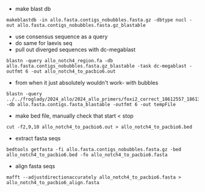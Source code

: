- make blast db
```{bash}
makeblastdb -in allo.fasta.contigs_nobubbles.fasta.gz -dbtype nucl -out allo.fasta.contigs_nobubbles.fasta.gz_blastable
```

- use consensus sequence as a query
- do same for laevis seq
- pull out diverged sequences with dc-megablast
```
blastn -query allo_notch4_region.fa -db allo.fasta.contigs_nobubbles.fasta.gz_blastable -task dc-megablast -outfmt 6 -out allo_notch4_to_pacbio6.out
```


- from when it just absolutely wouldn't work- with bubbles
```
blastn -query ../../froglady/2024_allo/2024_allo_primers/foxi2_correct_18612557_18613557.fa -db allo.fasta.contigs.fasta_blastable -outfmt 6 -out tempFile
```


- make bed file, manually check that start < stop
```
cut -f2,9,10 allo_notch4_to_pacbio6.out > allo_notch4_to_pacbio6.bed
```

- extract fasta seqs
```
bedtools getfasta -fi allo.fasta.contigs_nobubbles.fasta.gz -bed allo_notch4_to_pacbio6.bed -fo allo_notch4_to_pacbio6.fasta
```

- align fasta seqs
```
mafft --adjustdirectionaccurately allo_notch4_to_pacbio6.fasta > allo_notch4_to_pacbio6_align.fasta
```


